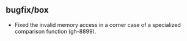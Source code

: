 ## bugfix/box

* Fixed the invalid memory access in a corner case of a specialized comparison
  function (gh-8899).
